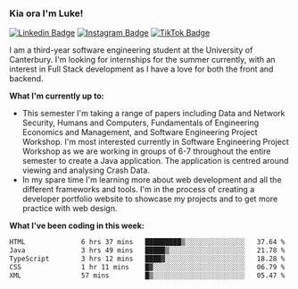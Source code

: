 ### Kia ora I'm Luke!

[![Linkedin Badge](https://img.shields.io/badge/-LinkedIn-0e76a8?style=flat-square&logo=Linkedin&logoColor=white)](https://www.linkedin.com/in/luke-stynes/)
[![Instagram Badge](https://img.shields.io/badge/-Instagram-e4405f?style=flat-square&logo=Instagram&logoColor=white)](https://www.instagram.com/luke.stynes/)
[![TikTok Badge](https://img.shields.io/badge/TikTok-Follow-blue)](https://www.tiktok.com/@luke_stynes)

I am a third-year software engineering student at the University of Canterbury. I'm looking for internships for the summer currently, with an interest in Full Stack development as I have a love for both the front and backend.

**What I'm currently up to:**
- This semester I'm taking a range of papers including Data and Network Security, Humans and Computers, Fundamentals of Engineering Economics and Management, and Software Engineering Project Workshop. I'm most interested currently in Software Engineering Project Workshop as we are working in groups of 6-7 throughout the entire semester to create a Java application. The application is centred around viewing and analysing Crash Data.
- In my spare time I'm learning more about web development and all the different frameworks and tools. I'm in the process of creating a developer portfolio website to showcase my projects and to get more practice with web design.


**What I've been coding in this week:**
<!--START_SECTION:waka-->

```txt
HTML              6 hrs 37 mins   █████████▒░░░░░░░░░░░░░░░   37.64 %
Java              3 hrs 49 mins   █████▒░░░░░░░░░░░░░░░░░░░   21.78 %
TypeScript        3 hrs 12 mins   ████▓░░░░░░░░░░░░░░░░░░░░   18.28 %
CSS               1 hr 11 mins    █▓░░░░░░░░░░░░░░░░░░░░░░░   06.79 %
XML               57 mins         █▒░░░░░░░░░░░░░░░░░░░░░░░   05.47 %
```

<!--END_SECTION:waka-->
